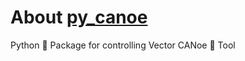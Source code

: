 # About [py_canoe](https://github.com/chaitu-ycr/py_canoe)

Python 🐍 Package for controlling Vector CANoe 🛶 Tool
